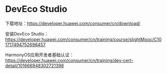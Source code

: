 # DevEco Studio

下载地址：https://developer.huawei.com/consumer/cn/download/

安装DevEco Studio：https://developer.huawei.com/consumer/cn/training/course/slightMooc/C101717494752698457

HarmonyOS应用开发者基础认证：https://developer.huawei.com/consumer/cn/training/dev-cert-detail/101666948302721398
